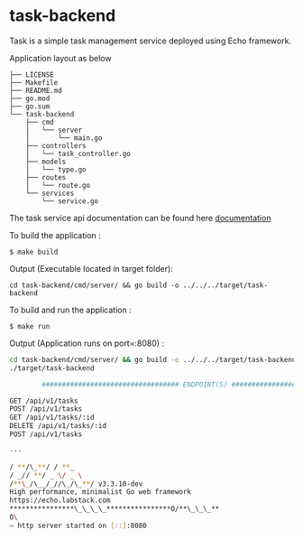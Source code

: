 # task-backend

Task is a simple task management service deployed using Echo framework.

Application layout as below

```
├── LICENSE
├── Makefile
├── README.md
├── go.mod
├── go.sum
└── task-backend
    ├── cmd
    │   └── server
    │       └── main.go
    ├── controllers
    │   └── task_controller.go
    ├── models
    │   └── type.go
    ├── routes
    │   └── route.go
    └── services
        └── service.go
```

The task service api documentation can be found here [documentation](/documentation/api.md)

To build the application :

`$ make build`

Output (Executable located in target folder):

```
cd task-backend/cmd/server/ && go build -o ../../../target/task-backend
```

To build and run the application :

`$ make run`

Output (Application runs on port=:8080) :

```bash
cd task-backend/cmd/server/ && go build -o ../../../target/task-backend
./target/task-backend

        ################################## ENDPOINT(S) #####################################

GET /api/v1/tasks
POST /api/v1/tasks
GET /api/v1/tasks/:id
DELETE /api/v1/tasks/:id
POST /api/v1/tasks

---

/ **/\_**/ / **_
/ _// **/ _ \/ _ \
/**\_/\__/_//\_/\_**/ v3.3.10-dev
High performance, minimalist Go web framework
https://echo.labstack.com
****************\_\_\_\_****************O/**\_\_\_**
O\
⇨ http server started on [::]:8080
```
